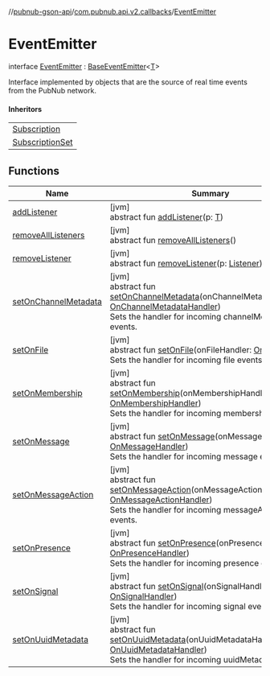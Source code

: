 //[pubnub-gson-api](../../../index.md)/[com.pubnub.api.v2.callbacks](../index.md)/[EventEmitter](index.md)

# EventEmitter

interface [EventEmitter](index.md) : [BaseEventEmitter](../../../../../pubnub-core/pubnub-core-api/pubnub-core-api/com.pubnub.api.v2.callbacks/-base-event-emitter/index.md)&lt;[T](../../../../../pubnub-core/pubnub-core-api/com.pubnub.api.v2.callbacks/-base-event-emitter/index.md)&gt; 

Interface implemented by objects that are the source of real time events from the PubNub network.

#### Inheritors

| |
|---|
| [Subscription](../../com.pubnub.api.v2.subscriptions/-subscription/index.md) |
| [SubscriptionSet](../../com.pubnub.api.v2.subscriptions/-subscription-set/index.md) |

## Functions

| Name | Summary |
|---|---|
| [addListener](index.md#330403064%2FFunctions%2F126356644) | [jvm]<br>abstract fun [addListener](index.md#330403064%2FFunctions%2F126356644)(p: [T](../../../../../pubnub-core/pubnub-core-api/com.pubnub.api.v2.callbacks/-base-event-emitter/index.md)) |
| [removeAllListeners](../../com.pubnub.api.v2.subscriptions/-subscription-set/index.md#983921133%2FFunctions%2F126356644) | [jvm]<br>abstract fun [removeAllListeners](../../com.pubnub.api.v2.subscriptions/-subscription-set/index.md#983921133%2FFunctions%2F126356644)() |
| [removeListener](index.md#-1323362624%2FFunctions%2F126356644) | [jvm]<br>abstract fun [removeListener](index.md#-1323362624%2FFunctions%2F126356644)(p: [Listener](../../../../../pubnub-core/pubnub-core-api/pubnub-core-api/com.pubnub.api.callbacks/-listener/index.md)) |
| [setOnChannelMetadata](set-on-channel-metadata.md) | [jvm]<br>abstract fun [setOnChannelMetadata](set-on-channel-metadata.md)(onChannelMetadataHandler: [OnChannelMetadataHandler](../../com.pubnub.api.v2.callbacks.handlers/-on-channel-metadata-handler/index.md))<br>Sets the handler for incoming channelMetadata events. |
| [setOnFile](set-on-file.md) | [jvm]<br>abstract fun [setOnFile](set-on-file.md)(onFileHandler: [OnFileHandler](../../com.pubnub.api.v2.callbacks.handlers/-on-file-handler/index.md))<br>Sets the handler for incoming file events. |
| [setOnMembership](set-on-membership.md) | [jvm]<br>abstract fun [setOnMembership](set-on-membership.md)(onMembershipHandler: [OnMembershipHandler](../../com.pubnub.api.v2.callbacks.handlers/-on-membership-handler/index.md))<br>Sets the handler for incoming membership events. |
| [setOnMessage](set-on-message.md) | [jvm]<br>abstract fun [setOnMessage](set-on-message.md)(onMessageHandler: [OnMessageHandler](../../com.pubnub.api.v2.callbacks.handlers/-on-message-handler/index.md))<br>Sets the handler for incoming message events. |
| [setOnMessageAction](set-on-message-action.md) | [jvm]<br>abstract fun [setOnMessageAction](set-on-message-action.md)(onMessageActionHandler: [OnMessageActionHandler](../../com.pubnub.api.v2.callbacks.handlers/-on-message-action-handler/index.md))<br>Sets the handler for incoming messageAction events. |
| [setOnPresence](set-on-presence.md) | [jvm]<br>abstract fun [setOnPresence](set-on-presence.md)(onPresenceHandler: [OnPresenceHandler](../../com.pubnub.api.v2.callbacks.handlers/-on-presence-handler/index.md))<br>Sets the handler for incoming presence events. |
| [setOnSignal](set-on-signal.md) | [jvm]<br>abstract fun [setOnSignal](set-on-signal.md)(onSignalHandler: [OnSignalHandler](../../com.pubnub.api.v2.callbacks.handlers/-on-signal-handler/index.md))<br>Sets the handler for incoming signal events. |
| [setOnUuidMetadata](set-on-uuid-metadata.md) | [jvm]<br>abstract fun [setOnUuidMetadata](set-on-uuid-metadata.md)(onUuidMetadataHandler: [OnUuidMetadataHandler](../../com.pubnub.api.v2.callbacks.handlers/-on-uuid-metadata-handler/index.md))<br>Sets the handler for incoming uuidMetadata events. |
